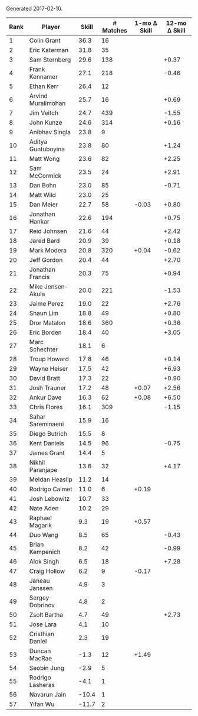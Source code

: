 Generated 2017-02-10.

| Rank | Player             | Skill | # Matches | 1-mo Δ Skill | 12-mo Δ Skill |
|------|--------------------|-------|-----------|--------------|---------------|
|    1 | Colin Grant        |  36.3 |        16 |              |               |
|    2 | Eric Katerman      |  31.8 |        35 |              |               |
|    3 | Sam Sternberg      |  29.6 |       138 |              |         +0.37 |
|    4 | Frank Kennamer     |  27.1 |       218 |              |         -0.46 |
|    5 | Ethan Kerr         |  26.4 |        12 |              |               |
|    6 | Arvind Muralimohan |  25.7 |        16 |              |         +0.69 |
|    7 | Jim Veitch         |  24.7 |       439 |              |         -1.55 |
|    8 | John Kunze         |  24.6 |       314 |              |         +0.16 |
|    9 | Anibhav Singla     |  23.8 |         9 |              |               |
|   10 | Aditya Guntuboyina |  23.8 |        80 |              |         +1.24 |
|   11 | Matt Wong          |  23.6 |        82 |              |         +2.25 |
|   12 | Sam McCormick      |  23.5 |        24 |              |         +2.91 |
|   13 | Dan Bohn           |  23.0 |        85 |              |         -0.71 |
|   14 | Matt Wild          |  23.0 |        25 |              |               |
|   15 | Dan Meier          |  22.7 |        58 |        -0.03 |         +0.80 |
|   16 | Jonathan Hankar    |  22.6 |       194 |              |         +0.75 |
|   17 | Reid Johnsen       |  21.6 |        44 |              |         +2.42 |
|   18 | Jared Bard         |  20.9 |        39 |              |         +0.18 |
|   19 | Mark Modera        |  20.8 |       320 |        +0.04 |         -0.62 |
|   20 | Jeff Gordon        |  20.4 |        44 |              |         +2.70 |
|   21 | Jonathan Francis   |  20.3 |        75 |              |         +0.94 |
|   22 | Mike Jensen-Akula  |  20.0 |       221 |              |         -1.53 |
|   23 | Jaime Perez        |  19.0 |        22 |              |         +2.76 |
|   24 | Shaun Lim          |  18.8 |        49 |              |         +0.80 |
|   25 | Dror Matalon       |  18.6 |       360 |              |         +0.36 |
|   26 | Eric Borden        |  18.4 |        40 |              |         +3.05 |
|   27 | Marc Schechter     |  18.1 |         6 |              |               |
|   28 | Troup Howard       |  17.8 |        46 |              |         +0.14 |
|   29 | Wayne Heiser       |  17.5 |        42 |              |         +6.93 |
|   30 | David Bratt        |  17.3 |        22 |              |         +0.90 |
|   31 | Josh Trauner       |  17.2 |        48 |        +0.07 |         +2.56 |
|   32 | Ankur Dave         |  16.3 |        62 |        +0.08 |         +6.50 |
|   33 | Chris Flores       |  16.1 |       309 |              |         -1.15 |
|   34 | Sahar Sareminaeni  |  15.9 |        16 |              |               |
|   35 | Diego Butrich      |  15.5 |         8 |              |               |
|   36 | Kent Daniels       |  14.5 |        96 |              |         -0.75 |
|   37 | James Grant        |  14.4 |         5 |              |               |
|   38 | Nikhil Paranjape   |  13.6 |        32 |              |         +4.17 |
|   39 | Meldan Heaslip     |  11.2 |        14 |              |               |
|   40 | Rodrigo Calmet     |  11.0 |         6 |        +0.19 |               |
|   41 | Josh Lebowitz      |  10.7 |        33 |              |               |
|   42 | Nate Aden          |  10.2 |        29 |              |               |
|   43 | Raphael Magarik    |   9.3 |        19 |        +0.57 |               |
|   44 | Duo Wang           |   8.5 |        65 |              |         -0.43 |
|   45 | Brian Kempenich    |   8.2 |        42 |              |         -0.99 |
|   46 | Alok Singh         |   6.5 |        18 |              |         +7.28 |
|   47 | Craig Hollow       |   6.2 |         9 |        -0.17 |               |
|   48 | Janeau Janssen     |   4.9 |         3 |              |               |
|   49 | Sergey Dobrinov    |   4.8 |         2 |              |               |
|   50 | Zsolt Bartha       |   4.7 |        49 |              |         +2.73 |
|   51 | Jose Lara          |   4.1 |        10 |              |               |
|   52 | Cristhian Daniel   |   2.3 |        19 |              |               |
|   53 | Duncan MacRae      |  -1.3 |        12 |        +1.49 |               |
|   54 | Seobin Jung        |  -2.9 |         5 |              |               |
|   55 | Rodrigo Lasheras   |  -4.1 |         1 |              |               |
|   56 | Navarun Jain       | -10.4 |         1 |              |               |
|   57 | Yifan Wu           | -11.7 |         2 |              |               |